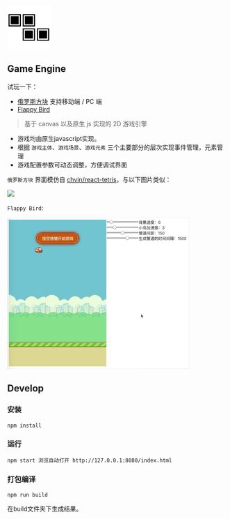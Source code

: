 <img src="showcase/logo.png" width=100>

## Game Engine

试玩一下：

- [俄罗斯方块](https://cxphoe.github.io/Tetris/docs/) 支持移动端 / PC 端
- [Flappy Bird](https://cxphoe.github.io/Tetris/docs/bird.html)

> 基于 canvas 以及原生 js 实现的 2D 游戏引擎

- 游戏均由原生javascript实现。
- 根据 `游戏主体`、`游戏场景`、`游戏元素` 三个主要部分的层次实现事件管理，元素管理
- 游戏配置参数可动态调整，方便调试界面

`俄罗斯方块` 界面模仿自 [chvin/react-tetris](https://github.com/chvin/react-tetris)，与以下图片类似：

<img src="https://camo.githubusercontent.com/8980082e6edae22933d63d58e02af96e7056fb89/68747470733a2f2f696d672e616c6963646e2e636f6d2f7470732f544231416737434e5858585858616f5858585858585858585858582d3332302d3438332e676966">

`Flappy Bird`:

<img src="./showcase/flappy_bird.gif">


## Develop

### 安装

	npm install

### 运行

	npm start 浏览自动打开 http://127.0.0.1:8080/index.html

### 打包编译
	
	npm run build

在build文件夹下生成结果。